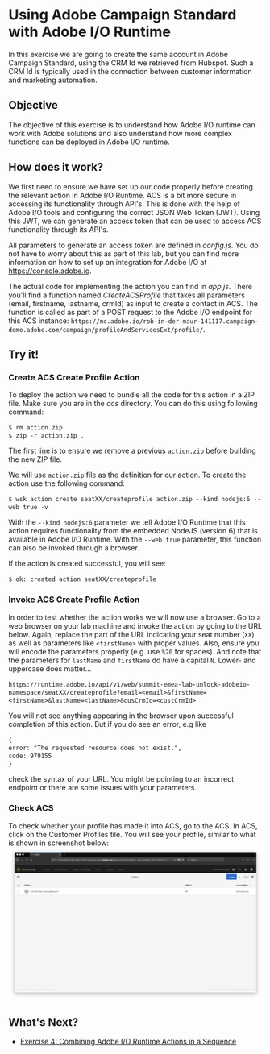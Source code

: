 # Using Adobe Campaign Standard with Adobe I/O Runtime
In this exercise we are going to create the same account in Adobe Campaign Standard, using the CRM Id we retrieved from Hubspot. Such a CRM Id is typically used in the connection between customer information and marketing automation.

## Objective
The objective of this exercise is to understand how Adobe I/O runtime can work with Adobe solutions and also understand how more complex functions can be deployed in Adobe I/O runtime.

## How does it work?
We first need to ensure we have set up our code properly before creating the relevant action in Adobe I/O Runtime. ACS is a bit more secure in accessing its functionality through API's. This is done with the help of Adobe I/O tools and configuring the correct JSON Web Token (JWT). Using this JWT, we can generate an access token that can be used to access ACS functionality through its API's.

All parameters to generate an access token are defined in *config.js*. You do not have to worry about this as part of this lab, but you can find more information on how to set up an integration for Adobe I/O at https://console.adobe.io.

The actual code for implementing the action you can find in *app.js*. There you'll find a function named *CreateACSProfile* that takes all parameters (email, firstname, lastname, crmId) as input to create a contact in ACS. The function is called as part of a POST request to the Adobe I/O endpoint for this ACS instance: `https://mc.adobe.io/rob-in-der-maur-141117.campaign-demo.adobe.com/campaign/profileAndServicesExt/profile/`.

## Try it!
### Create ACS Create Profile Action
To deploy the action we need to bundle all the code for this action in a ZIP file. Make sure you are in the *acs* directory. You can do this using following command:
```
$ rm action.zip
$ zip -r action.zip .
```
The first line is to ensure we remove a previous `action.zip` before building the new ZIP file.

We will use `action.zip` file as the definition for our action. To create the action use the following command:
```
$ wsk action create seatXX/createprofile action.zip --kind nodejs:6 --web true -v
```
With the `--kind nodejs:6` parameter we tell Adobe I/O Runtime that this action requires functionality from the embedded NodeJS (version 6) that is available in Adobe I/O Runtime. With the `--web true` parameter, this function can also be invoked through a browser.

If the action is created successful, you will see:
```
$ ok: created action seatXX/createprofile
```

### Invoke ACS Create Profile Action
In order to test whether the action works we will now use a browser. Go to a web browser on your lab machine and invoke the action by going to the URL below. Again, replace the part of the URL indicating your seat number (`XX`), as well as parameters like `<firstName>` with proper values. Also, ensure you will encode the parameters properly (e.g. use `%20` for spaces). And note that the parameters for `lastName` and `firstName` do have a capital `N`. Lower- and uppercase does matter...
```
https://runtime.adobe.io/api/v1/web/summit-emea-lab-unlock-adobeio-namespace/seatXX/createprofile?email=<email>&firstName=<firstName>&lastName=<lastName>&cusCrmId=<custCrmId>
```

You will not see anything appearing in the browser upon successful completion of this action. But if you do see an error, e.g like
```
{
error: "The requested resource does not exist.",
code: 979155
}
```
check the syntax of your URL. You might be pointing to an incorrect endpoint or there are some issues with your parameters.

### Check ACS
To check whether your profile has made it into ACS, go to the ACS. In ACS, click on the Customer Profiles tile. You will see your profile, similar to what is shown in screenshot below:
![ACS Profile](../images/acsprofile.png)

## What's Next?
* [Exercise 4: Combining Adobe I/O Runtime Actions in a Sequence](../sequence/)

